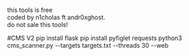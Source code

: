 this tools is free <br>
coded by n1cholas ft andr0xghost. <br>
do not sale this tools!

#CMS V2
pip install flask
pip install pyfiglet requests
python3 cms_scanner.py --targets targets.txt --threads 30 --web
